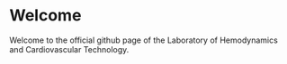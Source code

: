 # Welcome 

Welcome to the official github page of the Laboratory of Hemodynamics and Cardiovascular Technology. 
